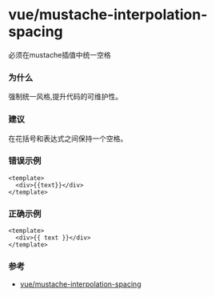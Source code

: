 # vue/mustache-interpolation-spacing

必须在mustache插值中统一空格

### 为什么

强制统一风格,提升代码的可维护性。

### 建议

在花括号和表达式之间保持一个空格。

### 错误示例

```vue
<template>
  <div>{{text}}</div>
</template>
```

### 正确示例

```vue
<template>
  <div>{{ text }}</div>
</template>
```

### 参考

- [vue/mustache-interpolation-spacing](https://eslint.vuejs.org/rules/mustache-interpolation-spacing.html)